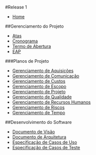 #Release 1

* [Home](https://github.com/fga-gpp-mds/2016.2-Time05-SalasFGA/wiki/)

##Gerenciamento do Projeto
* [Atas](https://github.com/fga-gpp-mds/2016.2-Time05/wiki/Atas)
* [Cronograma](https://github.com/fga-gpp-mds/2016.2-Time05/wiki/Cronograma)
* [Termo de Abertura](https://github.com/fga-gpp-mds/2016.2-Time05/wiki/Termo-de-Abertura)
* [EAP](https://github.com/fga-gpp-mds/2016.2-Time05/wiki/EAP)

###Planos de Projeto
* [Gerenciamento de Aquisições](https://github.com/fga-gpp-mds/2016.2-Time05/wiki/planos/Gerenciamento-de-Aquisições)
* [Gerenciamento de Comunicação](https://github.com/fga-gpp-mds/2016.2-Time05/wiki/planos/Gerenciamento-de-Comunicação)
* [Gerenciamento de Custos](https://github.com/fga-gpp-mds/2016.2-Time05/wiki/planos/Gerenciamento-de-Custos)
* [Gerenciamento de Escopo](https://github.com/fga-gpp-mds/2016.2-Time05/wiki/planos/Gerenciamento-de-Escopo)
* [Gerenciamento de Projeto](https://github.com/fga-gpp-mds/2016.2-Time05/wiki/planos/Gerenciamento-de-Projeto)
* [Gerenciamento de Qualidade](https://github.com/fga-gpp-mds/2016.2-Time05/wiki/planos/Gerenciamento-de-Qualidade)
* [Gerenciamento de Recursos Humanos](https://github.com/fga-gpp-mds/2016.2-Time05/wiki/planos/Gerenciamento-de-Recursos-Humanos)
* [Gerenciamento de Riscos](https://github.com/fga-gpp-mds/2016.2-Time05/wiki/planos/Gerenciamento-de-Riscos)
* [Gerenciamento de Tempo](https://github.com/fga-gpp-mds/2016.2-Time05/wiki/planos/Gerenciamento-de-Tempo)

##Desenvolvimento do Software
* [Documento de Visão](https://github.com/fga-gpp-mds/2016.2-Time05/wiki/Documento-de-Visão)
* [Documento de Arquitetura](https://github.com/fga-gpp-mds/2016.2-Time05/wiki/Documento-de-Arquitetura)
* [Especificação de Casos de Uso](https://github.com/fga-gpp-mds/2016.2-Time05/wiki/Especificação-de-Casos-de-Uso)
* [Especificação de Casos de Teste](https://github.com/fga-gpp-mds/2016.2-Time05/wiki/Especificação-de-Casos-de-Teste)